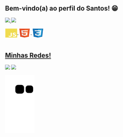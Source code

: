 ## Bem-vindo(a) ao perfil do Santos! 😁

 <div>
   <a href="https://github.com/DEVsantoslim">
   <img height="180em" src="https://github-readme-stats.vercel.app/api?username=DEVsantoslim&show_icons=true&theme=tokyonight&include_all_commits=true&count_private=true"/>
   <img height="180em" src="https://github-readme-stats.vercel.app/api/top-langs/?username=DEVsantoslim&layout=compact&langs_count=6&theme=tokyonight"/>

</div>
<div style="display: inline_block"><br>
  <img align="center" alt="Js" height="30" width="40" src="https://raw.githubusercontent.com/devicons/devicon/master/icons/javascript/javascript-plain.svg">
  <img align="center" alt="HTML" height="30" width="40" src="https://raw.githubusercontent.com/devicons/devicon/master/icons/html5/html5-original.svg">
  <img align="center" alt="CSS" height="30" width="40" src="https://raw.githubusercontent.com/devicons/devicon/master/icons/css3/css3-original.svg">
</div>
 
 <br>
 
  ## Minhas Redes!
 
<div> 
  <a href="https://instagram.com/endsantosl" target="_blank"><img src="https://img.shields.io/badge/-Instagram-%23333?style=for-the-badge&logo=instagram&logoColor=white" target="_blank"></a>
    <a href="https://www.linkedin.com/in/wanderson-santos-775015259/" target="_blank"><img src="https://img.shields.io/badge/-linkedin-%23333?style=for-the-badge&logo=linkedin&logoColor=white"%20target="_blank" target="_blank"></a>
   
  ![Snake animation](https://github.com/DEVsantoslim/DEVsantoslim/blob/output/github-contribution-grid-snake.svg)

</div>
